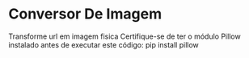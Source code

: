 # Conversor De Imagem
Transforme url em imagem fisica 
Certifique-se de ter o módulo Pillow instalado antes de executar este código:
pip install pillow
